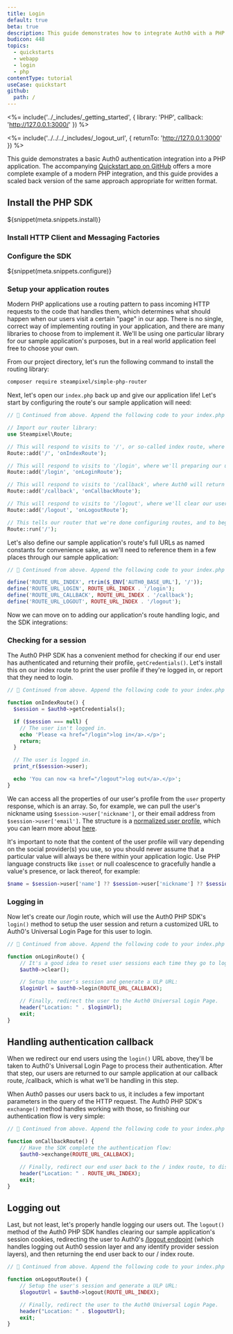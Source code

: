 ```yaml
---
title: Login
default: true
beta: true
description: This guide demonstrates how to integrate Auth0 with a PHP application using the Auth0 PHP SDK.
budicon: 448
topics:
  - quickstarts
  - webapp
  - login
  - php
contentType: tutorial
useCase: quickstart
github:
  path: /
---
```


<%= include('../\_includes/\_getting_started', { library: 'PHP', callback: 'http://127.0.0.1:3000/' }) %>

<%= include('../../../\_includes/\_logout_url', { returnTo: 'http://127.0.0.1:3000' }) %>

This guide demonstrates a basic Auth0 authentication integration into a PHP application. The accompanying [Quickstart app on GitHub](https://github.com/auth0-samples/auth0-php-web-app/tree/8.x) offers a more complete example of a modern PHP integration, and this guide provides a scaled back version of the same approach appropriate for written format.

## Install the PHP SDK

${snippet(meta.snippets.install)}

### Install HTTP Client and Messaging Factories

### Configure the SDK

${snippet(meta.snippets.configure)}

### Setup your application routes

Modern PHP applications use a routing pattern to pass incoming HTTP requests to the code that handles them, which determines what should happen when our users visit a certain "page" in our app. There is no single, correct way of implementing routing in your application, and there are many libraries to choose from to implement it. We'll be using one particular library for our sample application's purposes, but in a real world application feel free to choose your own.

From our project directory, let's run the following command to install the routing library:

```sh
composer require steampixel/simple-php-router
```

Next, let's open our `index.php` back up and give our application life! Let's start by configuring the route's our sample application will need:

```php
// 🧩 Continued from above. Append the following code to your index.php file.

// Import our router library:
use Steampixel\Route;

// This will respond to visits to '/', or so-called index route, where we'll display information about the user if they're logged in:
Route::add('/', 'onIndexRoute');

// This will respond to visits to '/login', where we'll preparing our users' sessions and redirect them to Auth0's Universal Login Page:
Route::add('/login', 'onLoginRoute');

// This will respond to visits to '/callback', where Auth0 will return our users after they've logged in. It's where our application can handle any session setup logic, and decide where to redirect them to.
Route::add('/callback', 'onCallbackRoute');

// This will respond to visits to '/logout', where we'll clear our users' sessions and redirect them to Auth0's logout endpoint:
Route::add('/logout', 'onLogoutRoute');

// This tells our router that we're done configuring routes, and to begin handling requests:
Route::run('/');
```

Let's also define our sample application's route's full URLs as named constants for convenience sake, as we'll need to reference them in a few places through our sample application:

```php
// 🧩 Continued from above. Append the following code to your index.php file.

define('ROUTE_URL_INDEX', rtrim($_ENV['AUTH0_BASE_URL'], '/'));
define('ROUTE_URL_LOGIN', ROUTE_URL_INDEX . '/login');
define('ROUTE_URL_CALLBACK', ROUTE_URL_INDEX . '/callback');
define('ROUTE_URL_LOGOUT', ROUTE_URL_INDEX . '/logout');
```

Now we can move on to adding our application's route handling logic, and the SDK integrations:

### Checking for a session

The Auth0 PHP SDK has a convenient method for checking if our end user has authenticated and returning their profile, `getCredentials()`. Let's install this on our index route to print the user profile if they're logged in, or report that they need to login.

```php
// 🧩 Continued from above. Append the following code to your index.php file.

function onIndexRoute() {
  $session = $auth0->getCredentials();

  if ($session === null) {
    // The user isn't logged in.
    echo 'Please <a href="/login">log in</a>.</p>';
    return;
  }

  // The user is logged in.
  print_r($session->user);

  echo 'You can now <a href="/logout">log out</a>.</p>';
}
```

We can access all the properties of our user's profile from the `user` property response, which is an array. So, for example, we can pull the user's nickname using `$session->user['nickname']`, or their email address from `$session->user['email']`. The structure is a [normalized user profile](https://auth0.com/docs/users/user-profile-structure), which you can learn more about [here](https://auth0.com/docs/users/normalized-user-profiles).

It's important to note that the content of the user profile will vary depending on the social provider(s) you use, so you should never assume that a particular value will always be there within your application logic. Use PHP language constructs like `isset` or null coalescence to gracefully handle a value's presence, or lack thereof, for example:

```php
$name = $session->user['name'] ?? $session->user['nickname'] ?? $session->user['email'] ?? 'Unknown';
```

### Logging in

Now let's create our /login route, which will use the Auth0 PHP SDK's `login()` method to setup the user session and return a customized URL to Auth0's Universal Login Page for this user to login.

```php
// 🧩 Continued from above. Append the following code to your index.php file.

function onLoginRoute() {
    // It's a good idea to reset user sessions each time they go to login to avoid "invalid state" errors, should they hit network issues or other problems that interrupt a previous login process:
    $auth0->clear();

    // Setup the user's session and generate a ULP URL:
    $loginUrl = $auth0->login(ROUTE_URL_CALLBACK);

    // Finally, redirect the user to the Auth0 Universal Login Page.
    header("Location: " . $loginUrl);
    exit;
}
```

## Handling authentication callback

When we redirect our end users using the `login()` URL above, they'll be taken to Auth0's Universal Login Page to process their authentication. After that step, our users are returned to our sample application at our callback route, /callback, which is what we'll be handling in this step.

When Auth0 passes our users back to us, it includes a few important parameters in the query of the HTTP request. The Auth0 PHP SDK's `exchange()` method handles working with those, so finishing our authentication flow is very simple:

```php
// 🧩 Continued from above. Append the following code to your index.php file.

function onCallbackRoute() {
    // Have the SDK complete the authentication flow:
    $auth0->exchange(ROUTE_URL_CALLBACK);

    // Finally, redirect our end user back to the / index route, to display their user profile:
    header("Location: " . ROUTE_URL_INDEX);
    exit;
}
```

## Logging out

Last, but not least, let's properly handle logging our users out. The `logout()` method of the Auth0 PHP SDK handles clearing our sample application's session cookies, redirecting the user to Auth0's [/logout endpoint](https://auth0.com/docs/logout) (which handles logging out Auth0 session layer and any identify provider session layers), and then returning the end user back to our / index route.

```php
// 🧩 Continued from above. Append the following code to your index.php file.

function onLogoutRoute() {
    // Setup the user's session and generate a ULP URL:
    $logoutUrl = $auth0->logout(ROUTE_URL_INDEX);

    // Finally, redirect the user to the Auth0 Universal Login Page.
    header("Location: " . $logoutUrl);
    exit;
}
```
